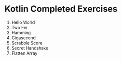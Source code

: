 # Kotlin Completed Exercises
1. Hello World
2. Two Fer
3. Hamming
4. Gigasecond
5. Scrabble Score
6. Secret Handshake
7. Flatten Array